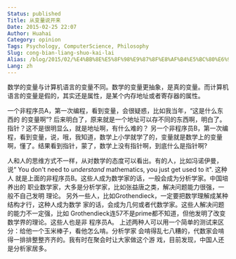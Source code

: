 ```yaml
---
Status: published
Title: 从变量说开来
Date: 2015-02-25 22:07
Author: Huahai
Category: opinion
Tags: Psychology, ComputerScience, Philosophy
Slug: cong-bian-liang-shuo-kai-lai
Alias: /blog/2015/02/%E4%BB%8E%E5%8F%98%E9%87%8F%E8%AF%B4%E5%BC%80%E6%9D%A5
Lang: zh
---
```


数学的变量与计算机语言的变量不同。数学的变量更抽象，是真的变量。而计算机语言的变量是假的，其实还是属性，是某个内存地址或者寄存器的属性。

一个非程序员A，第一次编程，看到变量，会很疑惑，比如我当年，“这是什么东西的 的变量啊”? 后来明白了，原来就是一个地址可以存不同的东西啊，明白了。指针？这不是很明显么，就是地址啊，有什么难的？ 另一个非程序员B，第一次编程，看到变量，说，哦，我知道，数学上小学就学了的，变量就是数学上的变量啊，懂了。结果看到指针，蒙了，数学上没有指针啊，到底什么是指针啊?

人和人的思维方式不一样，从对数学的态度可以看出。有的人，比如冯诺伊曼，说“ You don't need to *understand* mathematics, you just get used to it". 这种人 就是上面的非程序员B。这些人成为数学家的话，一般会成为分析学家。中国培养出的 职业数学家，大多是分析学家，比如张益唐之类，解决问题能力很强，一般不自己发明 理论。 另外一些人，比如Grothendieck，一定要把数学理解成某种结构才行，这种人成为数学 家的话，会成为几何或者代数学家。这些人解决问题的能力不一定强，比如 Grothendieck连57不是prime都不知道，但他发明了改变数学界的理论。这些人也是非 程序员A。 上述两种人可以用一个简单的测试来区分：给他一个玉米棒子，看他怎么啃。分析学家 会啃得乱七八糟的，代数家会啃得一排排整整齐齐的。我有时在聚会时让大家做这个游 戏，目前发现，中国人还是分析家居多。

